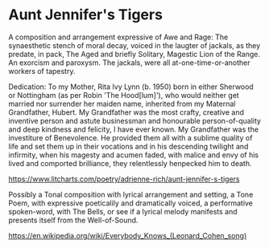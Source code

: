 # Aunt Jennifer's Tigers #

A composition and arrangement expressive of Awe and Rage: The synaesthetic stench of moral decay, voiced in the laugter of jackals, as they predate, in pack, The Aged and briefly Solitary, Magestic Lion of the Range. An exorcism and paroxysm. The jackals, were all at-one-time-or-another workers of tapestry.

Dedication: To my Mother, Rita Ivy Lynn (b. 1950) born in either Sherwood or Nottingham (as per Robin 'The Hood[lum]'), who would neither get married nor surrender her maiden name, inherited from my Maternal Grandfather, Hubert. My Grandfather was the most crafty, creative and inventive person and astute businessman and honourable person-of-quality and deep kindness and felicity, I have ever known. My Grandfather was the investiture of Benevolence. He provided them all with a sublime quality of life and set them up in their vocations and in his descending twilight and infirmity, when his magesty and acumen faded, with malice and envy of his lived and comported brilliance, they relentlessly henpecked him to death. 

https://www.litcharts.com/poetry/adrienne-rich/aunt-jennifer-s-tigers


Possibly a Tonal composition with lyrical arrangement and setting, a Tone Poem, with expressive poeticalily and dramatically voiced, a performative spoken-word, with The Bells, or see if a lyrical melody manifests and presents itself from the Well-of-Sound.


https://en.wikipedia.org/wiki/Everybody_Knows_(Leonard_Cohen_song)